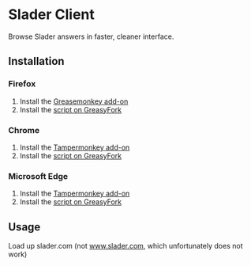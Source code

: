 # Slader Client
Browse Slader answers in faster, cleaner interface.
## Installation
### Firefox
1. Install the [Greasemonkey add-on](https://addons.mozilla.org/en-US/firefox/addon/greasemonkey/)
2. Install the [script on GreasyFork](https://greasyfork.org/en/scripts/26910-slader-client)
### Chrome
1. Install the [Tampermonkey add-on](https://chrome.google.com/webstore/detail/tampermonkey/dhdgffkkebhmkfjojejmpbldmpobfkfo)
2. Install the [script on GreasyFork](https://greasyfork.org/en/scripts/26910-slader-client)
### Microsoft Edge
1. Install the [Tampermonkey add-on](https://www.microsoft.com/en-US/store/p/tampermonkey/9nblggh5162s?rtc=1)
2. Install the [script on GreasyFork](https://greasyfork.org/en/scripts/26910-slader-client)
## Usage
Load up slader.com (not www.slader.com, which unfortunately does not work)

